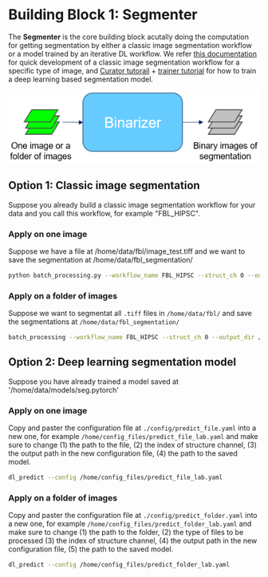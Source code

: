 # Building Block 1: **Segmenter**


The **Segmenter** is the core building block acutally doing the computation for getting segmentation by either a classic image segmentation workflow or a model trained by an iterative DL workflow. We refer [this documentation](https://github.com/AllenInstitute/aics-segmentation/blob/master/docs/jupyter_lookup_table.md) for quick development of a classic image segmentation workflow for a specific type of image, and [Curator tutorail](./bb2.md) + [trainer tutorial](./bb3.md) for how to train a deep learning based segmentation model. 

![segmenter pic](./bb1_pic.png)

## Option 1: Classic image segmentation 

Suppose you already build a classic image segmentation workflow for your data and you call this workflow, for example "FBL_HIPSC". 

### Apply on one image

Suppose we have a file at /home/data/fbl/image_test.tiff and we want to save the segmentation at /home/data/fbl_segmentation/

```bash
python batch_processing.py --workflow_name FBL_HIPSC --struct_ch 0 --output_dir /home/data/fbl_segmentation/ per_img --input /home/data/fbl/image_test.tiff 
```

### Apply on a folder of images 

Suppose we want to segmentat all `.tiff` files in `/home/data/fbl/` and save the segmentations at `/home/data/fbl_segmentation/`

```bash
batch_processing --workflow_name FBL_HIPSC --struct_ch 0 --output_dir /home/data/fbl_segmentation/ per_dir --input_dir /home/data/fbl/ --data_type .tiff
```


## Option 2: Deep learning segmentation model

Suppose you have already trained a model saved at '/home/data/models/seg.pytorch'

### Apply on one image

Copy and paster the configuration file at `./config/predict_file.yaml` into a new one, for example `/home/config_files/predict_file_lab.yaml` and make sure to change (1) the path to the file, (2) the index of structure channel, (3) the output path in the new configuration file, (4) the path to the saved model.

```bash
dl_predict --config /home/config_files/predict_file_lab.yaml
```

### Apply on a folder of images 

Copy and paster the configuration file at `./config/predict_folder.yaml` into a new one, for example `/home/config_files/predict_folder_lab.yaml` and make sure to change (1) the path to the folder, (2) the type of files to be processed (3) the index of structure channel, (4) the output path in the new configuration file, (5) the path to the saved model.

```bash
dl_predict --config /home/config_files/predict_folder_lab.yaml
```

